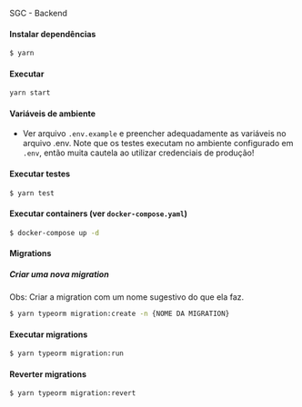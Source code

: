 SGC - Backend

#### Instalar dependências
```sh
$ yarn
```

#### Executar
```sh
yarn start
```

#### Variáveis de ambiente

- Ver arquivo `.env.example` e preencher adequadamente as variáveis no arquivo .env. Note que os testes executam no ambiente configurado em `.env`, então muita cautela ao utilizar credenciais de produção!

#### Executar testes

```sh
$ yarn test
```
#### Executar containers (ver `docker-compose.yaml`)
```sh 
$ docker-compose up -d
```

#### Migrations

##### Criar uma nova migration

Obs: Criar a migration com um nome sugestivo do que ela faz.

```sh 
$ yarn typeorm migration:create -n {NOME DA MIGRATION}
```

#### Executar migrations
```sh 
$ yarn typeorm migration:run
```

#### Reverter migrations
```sh 
$ yarn typeorm migration:revert
```

